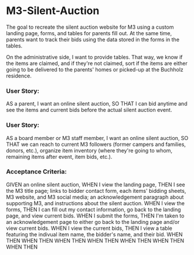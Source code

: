 # M3-Silent-Auction

The goal to recreate the silent auction website for M3 using a custom landing page, forms, and tables for 
parents fill out.  At the same time, parents want to track their bids using the data stored in the forms in 
the tables.  

On the administrative side, I want to provide tables.  That way, we know if the items are claimed, and if 
they're not claimed, sort if the items are either going to be delivered to the parents' homes or picked-up at 
the Buchholz residence.

### User Story:
AS a parent,
I want an online silent auction,
SO THAT I can bid anytime and see the items and current bids before the actual silent auction event.

### User Story:
AS a board member or M3 staff member,
I want an online silent auction,
SO THAT we can reach to current M3 followers (former campers and families, donors, etc.), organize item 
inventory (where they're going to whom, remaining items after event, item bids, etc.).

### Acceptance Criteria:
GIVEN an online silent auction,
WHEN I view the landing page,
THEN I see the M3 title page; links to bidder contact form, each items' bidding sheets, M3 website, and M3
social media; an acknowledgement paragraph about supporting M3, and instructions about the silent auction.
WHEN I view the forms,
THEN I can fill out my contact information, go back to the landing page, and view current bids.
WHEN I submit the forms,
THEN I'm taken to an acknowledgement page to either go back to the landing page and/or view current bids.
WHEN I view the current bids,
THEN I view a table featuring the indivual item name, the bidder's name, and their bid.
WHEN
THEN
WHEN
THEN
WHEN
THEN
WHEN
THEN
WHEN
THEN
WHEN
THEN
WHEN
THEN